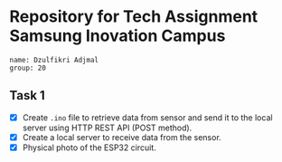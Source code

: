 # Repository for Tech Assignment Samsung Inovation Campus

```plaintext
name: Dzulfikri Adjmal
group: 20
```

## Task 1

- [x] Create `.ino` file to retrieve data from sensor and send it to the local server using HTTP REST API (POST method).
- [x] Create a local server to receive data from the sensor.
- [x] Physical photo of the ESP32 circuit.
